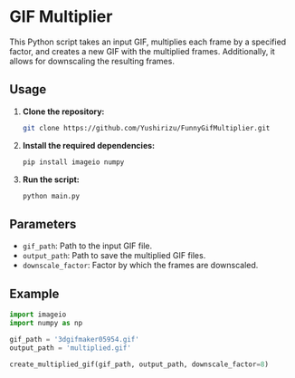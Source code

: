 # GIF Multiplier

This Python script takes an input GIF, multiplies each frame by a specified factor, and creates a new GIF with the multiplied frames. Additionally, it allows for downscaling the resulting frames.

## Usage

1. **Clone the repository:**

    ```bash
    git clone https://github.com/Yushirizu/FunnyGifMultiplier.git
    ```

2. **Install the required dependencies:**

    ```bash
    pip install imageio numpy
    ```

3. **Run the script:**

    ```bash
    python main.py
    ```

## Parameters

- `gif_path`: Path to the input GIF file.
- `output_path`: Path to save the multiplied GIF files.
- `downscale_factor`: Factor by which the frames are downscaled.

## Example

```python
import imageio
import numpy as np

gif_path = '3dgifmaker05954.gif'
output_path = 'multiplied.gif'

create_multiplied_gif(gif_path, output_path, downscale_factor=8)

